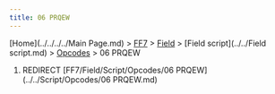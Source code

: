 ```yaml
---
title: 06 PRQEW
---
```


[Home](../../../../Main Page.md) > [FF7](../../../../FF7.md) > [Field](../../../Field.md) > [Field script](../../Field script.md) > [Opcodes](../Opcodes.md) > 06 PRQEW

1.  REDIRECT [FF7/Field/Script/Opcodes/06 PRQEW](../../Script/Opcodes/06 PRQEW.md)
